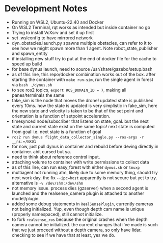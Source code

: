 # Development Notes
- Running on WSL2, Ubuntu-22.40 and Docker
- On WSL2 Terminal, rqt works as intended but inside container no go
- Trying to install VcXsrv and set it up first
- set .wslconfig to have mirrored network
- dyn_obstacles.launch.py spawns multiple obstacles, can refer to it to see how we might spawn more than 1 agent. Note robot_state_publisher and spawn_entity
- if installing new stuff try to put at the end of docker file for the cache to speed up build
- for base dynus launch, need to source /usr/share/gazebo/setup.bash
- as of this line, this repo/docker combination works out of the box. after starting the container with `make run-sim`, run the single agent in forest via `bash ./dynus.sh`
- to see ros2 topics, `export ROS_DOMAIN_ID = 7`, making all panes/terminals the same
- fake_sim is the node that moves the drone! updated state is published every 10ms. how the state is updated is very simplistic in fake_sim, here the new state and velocity is taken to be that of the set point and orientation is a function of setpoint acceleration.
- timesynced node/subscriber that listens on state, goal. but the next state and current state exist on the same topic! next state is computed from goal i.e. next state is a function of goal
- `ros2 run dynus flight_data_collector_single.py --ros-args -r __ns:=/NX01`
- for now, just pull dynus in container and rebuild before deving directly in container. abit cursed but ya.
- need to think about reference control input. 
- attaching volume to container with write permissions to collect data
- as of this line, can run easy_forest with either `dynus.sh` or `tmuxp`
- multiagent not running atm, likely due to some memory thing, should try next work day. the fix `--ipc=host` apparently is not secure but yet to try. alternative is `-v /dev/shm:/dev/shm`
- not memory issue. process dies (gzserver) when a second agent is launched and the realsense_camera plugin is attached to another model/plugin.
- added some debug statements in `RealSensePlugin`, currently cameras not being initialized. Yup, even though depth cam name is unique (properly namespaced), still cannot initialize.
- to fork `realsense_ros` because the original crashes when the depth camera cannot be initialized. the current changes that i've made is such that we just proceed without a depth camera, so only have lidar. checking to see if we have that at least, yes we do.